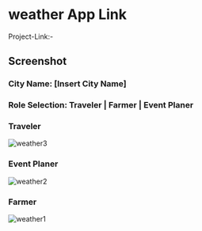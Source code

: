 # weather App Link

Project-Link:-

## Screenshot
### City Name: [Insert City Name]
### Role Selection: Traveler | Farmer | Event Planer

### Traveler
![weather3](https://github.com/user-attachments/assets/c9e5812f-fb82-42f3-918e-b8aeddd2ee31)
### Event Planer
![weather2](https://github.com/user-attachments/assets/ed650ad2-2de2-4d32-b642-981b19405761)
 ### Farmer
![weather1](https://github.com/user-attachments/assets/936acf00-f41f-45cc-aa46-7ff41fc3e3f7)
